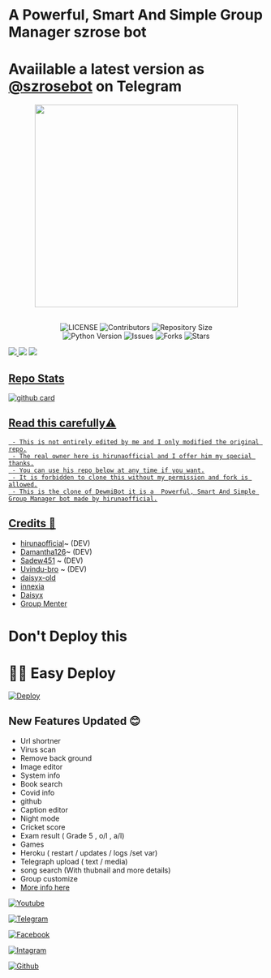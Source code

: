 <h1> A Powerful, Smart And Simple Group Manager szrose bot </h1>

# Avaiilable a latest version as [@szrosebot](https://t.me/szrosebot) on Telegram

<p align="center"><a href="https://t.me/szrosebot"><img src="https://telegra.ph/file/9dd16a0599147d664f2a8.jpg" width="400"></a></p>
<p align="center"></P>

<p align="center"> <br>
    <img src="https://img.shields.io/github/license/youtubeslgeekshow/sz-rose-bot?style=for-the-badge&logo=appveyor" alt="LICENSE">
    <img src="https://img.shields.io/github/contributors/youtubeslgeekshow/sz-rose-bot?style=for-the-badge&logo=appveyor" alt="Contributors">
    <img src="https://img.shields.io/github/repo-size/youtubeslgeekshow/sz-rose-bot?style=for-the-badge&logo=appveyor" alt="Repository Size"> <br>
    <img src="https://img.shields.io/badge/python-3.9-green?style=for-the-badge&logo=appveyor" alt="Python Version">
    <img src="https://img.shields.io/github/issues/youtubeslgeekshow/sz-rose-bot?style=for-the-badge&logo=appveyor" alt="Issues">
    <img src="https://img.shields.io/github/forks/youtubeslgeekshow/sz-rose-bot?style=for-the-badge&logo=appveyor" alt="Forks">
    <img src="https://img.shields.io/github/stars/youtubeslgeekshow/sz-rose-bot?style=for-the-badge&logo=appveyor" alt="Stars">
</p>

<a href="https://t.me/slbotzone"><img src="https://img.shields.io/badge/support%20group-blue.svg?style=for-the-badge&logo=Telegram">
</a> <a href="https://t.me/SL_bot_zone"><img src="https://img.shields.io/badge/Join-Updates%20Channel-blue.svg?style=for-the-badge&logo=Telegram"></a>
<a href="https://t.me/szrosebot"><img src="https://img.shields.io/badge/Foundbot%20on-blue.svg?style=for-the-badge&logo=Telegram">
    
   
    
## Repo Stats
![github card](https://github-readme-stats.vercel.app/api/pin/?username=youtubeslgeekshow&repo=sz-rose-bot&theme=dark)


  

## Read this carefully⚠️
``` 
 - This is not entirely edited by me and I only modified the original repo.
 - The real owner here is hirunaofficial and I offer him my special thanks.
 - You can use his repo below at any time if you want.
 - It is forbidden to clone this without my permission and fork is allowed.
 - This is the clone of DewmiBot it is a  Powerful, Smart And Simple Group Manager bot made by hirunaofficial.
```
## Credits 🥰 

    
- [hirunaofficial](https://github.com/hirunaofficial)~ (DEV)
- [Damantha126](https://github.com/Damantha126)~ (DEV)
- [Sadew451](https://github.com/Sadew451) ~ (DEV)
- [Uvindu-bro](https://github.com/UvinduBro) ~ (DEV)
- [daisyx-old](https://github.com/TeamDaisyX/Daisy-OLD)
- [innexia](https://github.com/DarkCybers/innexia/tree/Sammy/innexiaBot)
- [Daisyx](https://github.com/TeamDaisyX/DaisyX)
- [Group Menter](https://github.com/TeamGroupMenter/GroupMenter)



# Don't Deploy this 

# 🏃‍♂️ Easy Deploy 
[![Deploy](https://www.herokucdn.com/deploy/button.svg)](https://heroku.com/deploy?template=https://github.com/youtubeslgeekshow/sz-rose-bot.git)
    
 ## New Features Updated 😊
    
    
    
   - Url shortner
   - Virus scan 
   - Remove back ground 
   - Image editor 
   - System info 
   - Book search 
   - Covid info 
   - github 
   - Caption editor
   - Night mode
   - Cricket score
   - Exam result ( Grade 5 , o/l , a/l)
   - Games 
   - Heroku ( restart / updates / logs /set var)
   - Telegraph upload ( text / media)
   - song search (With thubnail and more details)
   - Group customize 
   - [More info here](https://t.me/szroseupdates)
    
    
[![Youtube](https://img.shields.io/badge/YouTube%20Channel-ff0000?style=flat&labelColor=224242&logoColor=white&for-the-badge&logo=youtube)](https://www.youtube.com/channel/UCvYfJcTr8RY72dIapzMqFQA?sub_confirmation=1)&nbsp; 
    
[![Telegram](https://img.shields.io/badge/slbotzone%20Team-003245?style=flat&labelColor=224242&logoColor=white&for-the-badge&logo=telegram)](https://t.me/supunmabot)&nbsp;
    
[![Facebook](https://img.shields.io/badge/Follow%20me%20on%20Facebook-2533cf?style=flat&labelColor=224242&logoColor=white&for-the-badge&logo=facebook)](https://www.facebook.com/SL-Geek-Show-yt-103654258471929/)&nbsp;
    
[![Intagram](https://img.shields.io/badge/Follow%20me%20on%20Instagram-4d267a?style=style=flat&labelColor=224242&logoColor=white&for-the-badge&logo=instagram)](https://www.instagram.com/sl_geek_show/)&nbsp;
    
[![Github](https://img.shields.io/badge/Github-000000?style=style=flat&labelColor=224242&logoColor=white&for-the-badge&logo=github)](https://github.com/youtubeslgeekshow) 
